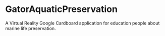 # GatorAquaticPreservation
 A Virtual Reality Google Cardboard application for education people about marine life preservation.
